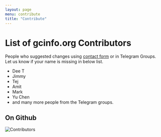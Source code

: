 ```yaml
---
layout: page
menu: contribute
title: "Contribute"
---
```


# List of gcinfo.org Contributors
People who suggested changes using [contact form](https://forms.gle/6nNNpbWPT6iCjgM86) or in Telegram Groups. Let us know if your name is missing in below list.
- Dee T
- Jimmy
- Tej
- Amit
- Mark
- Yu Chen
- and many more people from the Telegram groups.

## On Github
![Contributors](https://contrib.rocks/image?repo=gcinfo-org/gcinfo.org)
